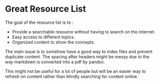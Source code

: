 # Great Resource List

The goal of the resource list is to :

- Provide a searchable resource without having to search on the internet.
- Easy access to different topics.
- Organized content to show the concepts.

The main issue is to somehow have a good way to index files and prevent duplicate content. The spacing after headers might be messy due to the way markdown is converted into a pdf by pandoc.

This might not be useful for a lot of people but will be an easier way to refresh on content rather than
blindly searching for content online.
